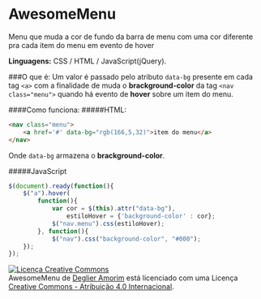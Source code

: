 # AwesomeMenu
Menu que muda a cor de fundo da barra de menu com uma cor diferente pra cada item do menu em evento de hover

**Linguagens:** CSS / HTML / JavaScript(jQuery).

###O que é:
Um valor é passado pelo atributo `data-bg` presente em cada tag `<a>` com a finalidade de muda o **brackground-color** da tag `<nav class="menu">` quando há evento de **hover** sobre um item do menu.

####Como funciona:
#####HTML:
```html
<nav class="menu">
    <a href='#' data-bg="rgb(166,5,32)">item do menu</a>
</nav>
```
Onde `data-bg` armazena o **brackground-color**.

#####JavaScript
```javascript
$(document).ready(function(){
    $("a").hover(
        function(){
            var cor = $(this).attr("data-bg"),
                estiloHover = {'background-color' : cor};
            $("nav.menu").css(estiloHover);
        }, function(){
            $("nav").css("background-color", "#000");
    });
});
```

<a rel="license" href="http://creativecommons.org/licenses/by/4.0/"><img alt="Licença Creative Commons" style="border-width:0" src="https://i.creativecommons.org/l/by/4.0/80x15.png" /></a><br /><span xmlns:dct="http://purl.org/dc/terms/" property="dct:title">AwesomeMenu</span> de <a xmlns:cc="http://creativecommons.org/ns#" href="https://github.com/deglier/AwesomeMenu" property="cc:attributionName" rel="cc:attributionURL">Deglier Amorim</a> está licenciado com uma Licença <a rel="license" href="http://creativecommons.org/licenses/by/4.0/">Creative Commons - Atribuição 4.0 Internacional</a>.
